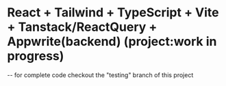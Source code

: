 # React + Tailwind + TypeScript + Vite + Tanstack/ReactQuery + Appwrite(backend)  (project:work in progress)

-- for complete code checkout the "testing" branch of this project
